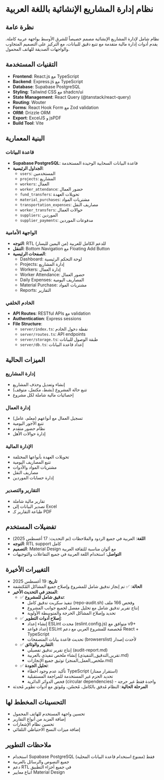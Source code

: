 # نظام إدارة المشاريع الإنشائية باللغة العربية

## نظرة عامة
نظام شامل لإدارة المشاريع الإنشائية مصمم خصيصاً للشرق الأوسط بواجهة عربية كاملة. يقدم أدوات إدارة مالية متقدمة مع تتبع دقيق للبيانات، مع التركيز على التصميم المتجاوب والواجهات الصديقة للهاتف المحمول.

## التقنيات المستخدمة
- **Frontend**: React.js مع TypeScript
- **Backend**: Express.js مع TypeScript
- **Database**: Supabase PostgreSQL
- **Styling**: Tailwind CSS مع shadcn/ui
- **State Management**: React Query (@tanstack/react-query)
- **Routing**: Wouter
- **Forms**: React Hook Form مع Zod validation
- **ORM**: Drizzle ORM
- **Export**: ExcelJS و jsPDF
- **Build Tool**: Vite

## البنية المعمارية

### قاعدة البيانات
- **Supabase PostgreSQL**: قاعدة البيانات السحابية الوحيدة المستخدمة
- **الجداول الرئيسية**:
  - `users`: المستخدمين
  - `projects`: المشاريع
  - `workers`: العمال
  - `worker_attendance`: حضور العمال
  - `fund_transfers`: تحويلات العهدة
  - `material_purchases`: مشتريات المواد
  - `transportation_expenses`: مصاريف النقل
  - `worker_transfers`: حوالات العمال
  - `suppliers`: الموردين
  - `supplier_payments`: مدفوعات الموردين

### الواجهة الأمامية
- **التوجه**: RTL (من اليمين لليسار) للدعم الكامل للعربية
- **التنقل**: Bottom Navigation مع Floating Add Button
- **الصفحات الرئيسية**:
  - Dashboard: لوحة التحكم الرئيسية
  - Projects: إدارة المشاريع
  - Workers: إدارة العمال
  - Worker Attendance: حضور العمال
  - Daily Expenses: المصاريف اليومية
  - Material Purchase: مشتريات المواد
  - Reports: التقارير

### الخادم الخلفي
- **API Routes**: RESTful APIs مع validation
- **Authentication**: Express sessions
- **File Structure**:
  - `server/index.ts`: نقطة دخول الخادم
  - `server/routes.ts`: API endpoints
  - `server/storage.ts`: طبقة الوصول للبيانات
  - `server/db.ts`: إعداد قاعدة البيانات

## الميزات الحالية

### إدارة المشاريع
- إنشاء وتعديل وحذف المشاريع
- تتبع حالة المشروع (نشط، مكتمل، متوقف)
- إحصائيات مالية شاملة لكل مشروع

### إدارة العمال
- تسجيل العمال مع أنواعهم (معلم، عامل)
- تتبع الأجور اليومية
- نظام حضور متقدم
- إدارة حوالات الأهل

### الإدارة المالية
- تحويلات العهدة بأنواعها المختلفة
- تتبع المصاريف اليومية
- مشتريات المواد والأدوات
- مصاريف النقل
- إدارة حسابات الموردين

### التقارير والتصدير
- تقارير مالية شاملة
- تصدير البيانات إلى Excel
- طباعة التقارير كـ PDF

## تفضيلات المستخدم
- **اللغة**: العربية في جميع الردود والملاحظات (تم التحديث: 17 أغسطس 2025)
- **التوجه**: RTL support كامل
- **التصميم**: Material Design مع ألوان مناسبة للثقافة العربية
- **التواصل**: استخدام اللغة العربية في جميع التفاعلات والتوجيهات

## التغييرات الأخيرة
- **تاريخ**: 19 أغسطس 2025
- **الحالة**: ✅ تم إنجاز تدقيق شامل للمشروع وإصلاح جميع المشاكل المُكتشفة
- **المنجز في التحديث الأخير**:
  - ✅ **تدقيق شامل للمشروع**:
    - تنفيذ سكربت تدقيق كامل (repo-audit.sh) وفحص 166 ملف
    - إنتاج تقرير تدقيق شامل مع تحليل مفصل لجميع جوانب المشروع
    - تحديد وإصلاح المشاكل الحرجة والمتوسطة الأولوية
  - ✅ **إصلاح أدوات التطوير**:
    - إنشاء إعداد ESLint محدث (eslint.config.js) متوافق مع v9+
    - إعداد قواعد ESLint مُخصصة للمشروع العربي مع دعم React + TypeScript
    - تحديث قاعدة بيانات المتصفحات (browserslist) لأحدث إصدار
  - ✅ **التقارير والوثائق**:
    - إنتاج تقرير تدقيق تفصيلي (audit-report.md)
    - إنشاء ملخص تنفيذي بالعربية (تقرير_التدقيق_التنفيذي.md)
    - توثيق جميع الإنجازات (ملخص_العمل_المنجز.md)
  - ✅ **تحليل الجودة**:
    - تأكيد عدم وجود أخطاء TypeScript (استقرار ممتاز)
    - تحديد الحزم غير المستخدمة للمراجعة المستقبلية
    - فحص الدوائر الدائرية (circular dependencies) - واحدة فقط غير حرجة
- **المرحلة الحالية**: النظام مُدقق بالكامل، مُحسّن، ومُوثق مع أدوات تطوير مُحدثة

## التحسينات المخطط لها
- تحسين واجهة المستخدم للهاتف المحمول
- إضافة المزيد من أنواع التقارير
- تحسين نظام الإشعارات
- إضافة ميزات النسخ الاحتياطي التلقائي

## ملاحظات التطوير
- استخدام Supabase PostgreSQL فقط (ممنوع استخدام قاعدة البيانات المحلية)
- جميع النصوص والرسائل بالعربية
- دعم RTL في جميع أجزاء التطبيق
- اتباع معايير Material Design